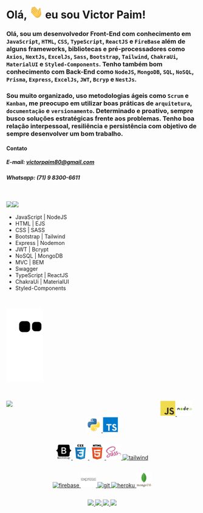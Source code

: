# Olá, <img src="https://github.com/Leoruiz197/Leoruiz197/blob/main/img/Hi.gif" height="35px" width="35px" margin="5px"> eu sou Victor Paim!


### Olá, sou um desenvolvedor Front-End com conhecimento em ```JavaScript```, ```HTML```, ```CSS```, ```TypeScript```, ```ReactJS``` e ```FireBase``` além de alguns frameworks, bibliotecas e pré-processadores como ```Axios```, ```NextJs```, ```ExcelJs```, ```Sass```, ```Bootstrap```, ```Tailwind```, ```ChakraUi```, ```MaterialUI``` e ```Styled-Components```. Tenho também bom conhecimento com Back-End como ```NodeJS```, ```MongoDB```, ```SQL```, ```NoSQL```, ```Prisma```, ```Express```, ```ExcelJs```, ```JWT```, ```Bcryp``` e ```NestJs```.

### Sou muito organizado, uso metodologias ágeis como ```Scrum``` e ```Kanban```, me preocupo em utilizar boas práticas de ```arquitetura```, ```documentação``` e ```versionamento```. Determinado e proativo, sempre busco soluções estratégicas frente aos problemas. Tenho boa relação interpessoal, resiliência e persistência com objetivo de sempre desenvolver um bom trabalho.

#### Contato
##### E-mail: victorpaim80@gmail.com
##### Whatsapp: (71) 9 8300-6611
<br/>
<p style = display: "inline block" align = "justify" >
  <img width = "420px" src="https://github-readme-stats.vercel.app/api?username=LabuPaim&show_icons=true&theme=blue-green"><img width = "420px" src="https://github-readme-streak-stats.herokuapp.com/?user=LabuPaim&theme=blue-green"> 
<p/>

-   JavaScript | NodeJS
-   HTML | EJS
-   CSS | SASS
-   Bootstrap | Tailwind
-   Express | Nodemon
-   JWT | Bcrypt
-   NoSQL | MongoDB
-   MVC | BEM
-   Swagger
-   TypeScript | ReactJS
-   ChakraUi | MaterialUI
-   Styled-Components

<br/>

![Snake animation](https://github.com/rafaballerini/rafaballerini/blob/output/github-contribution-grid-snake.svg)

 <br/>
 <br/>
  
<div style = display: "flex" align = "center" margin = "0px">  
   <img style = display: "inline block" align = "left" width = "390" src= "https://github-readme-stats.vercel.app/api/top-langs/?username=LabuPaim&theme=blue-green">
  
  <div style = display: "flex" align = "center" margin = "0px" gap = "100px">
    <a href="https://developer.mozilla.org/en-US/docs/Web/JavaScript" target="_blank" rel="noreferrer"> <img src="https://raw.githubusercontent.com/devicons/devicon/master/icons/javascript/javascript-original.svg" alt="javascript" width="40" height="40" margin = "100px"/>   </a>
    <a href="https://nodejs.org" target="_blank" rel="noreferrer"> <img src="https://raw.githubusercontent.com/devicons/devicon/master/icons/nodejs/nodejs-original-wordmark.svg" alt="nodejs" width="40" height="40"/> </a>
    <a href="https://www.python.org" target="_blank" rel="noreferrer"> <img src="https://raw.githubusercontent.com/devicons/devicon/master/icons/python/python-original.svg" alt="python" width="40" height="40"/> </a>
    <a href="https://www.typescriptlang.org/" target="_blank" rel="noreferrer"> <img src="https://raw.githubusercontent.com/devicons/devicon/master/icons/typescript/typescript-original.svg" alt="typescript" width="40" height="40"/> </a>
    
  </div>
</div>

##

<div style = display: "inline block" align = "center" margin = "0px">
  <a href="https://getbootstrap.com" target="_blank" rel="noreferrer"> <img src="https://raw.githubusercontent.com/devicons/devicon/master/icons/bootstrap/bootstrap-plain-wordmark.svg" alt="bootstrap" width="40" height="40"/> </a>
  <a href="https://www.w3schools.com/css/" target="_blank" rel="noreferrer"> <img src="https://raw.githubusercontent.com/devicons/devicon/master/icons/css3/css3-original-wordmark.svg" alt="css3" width="40" height="40"/> </a>
  <a href="https://www.w3.org/html/" target="_blank" rel="noreferrer"> <img src="https://raw.githubusercontent.com/devicons/devicon/master/icons/html5/html5-original-wordmark.svg" alt="html5" width="40" height="40"/> </a>
  <a href="https://sass-lang.com" target="_blank" rel="noreferrer"> <img src="https://raw.githubusercontent.com/devicons/devicon/master/icons/sass/sass-original.svg" alt="sass" width="40" height="40"/> </a>
  <a href="https://tailwindcss.com/" target="_blank" rel="noreferrer"> <img src="https://www.vectorlogo.zone/logos/tailwindcss/tailwindcss-icon.svg" alt="tailwind" width="40" height="40"/> </a>

</div>
  
  ##
  
<div style = display: "inline block" align = "center" margin = "0px">    
  <a href="https://firebase.google.com/" target="_blank" rel="noreferrer"> <img src="https://www.vectorlogo.zone/logos/firebase/firebase-icon.svg" alt="firebase" width="40" height="40"/> </a>  
  <a href="https://expressjs.com" target="_blank" rel="noreferrer"> <img src="https://raw.githubusercontent.com/devicons/devicon/master/icons/express/express-original-wordmark.svg" alt="express" width="40" height="40"/> </a>
  <a href="https://git-scm.com/" target="_blank" rel="noreferrer"> <img src="https://www.vectorlogo.zone/logos/git-scm/git-scm-icon.svg" alt="git" width="40" height="40"/> </a>
  <a href="https://heroku.com" target="_blank" rel="noreferrer"> <img src="https://www.vectorlogo.zone/logos/heroku/heroku-icon.svg" alt="heroku" width="40" height="40"/> </a>  
  <a href="https://www.mongodb.com/" target="_blank" rel="noreferrer"> <img src="https://raw.githubusercontent.com/devicons/devicon/master/icons/mongodb/mongodb-original-wordmark.svg" alt="mongodb" width="40" height="40"/> </a>
</div>

##

<div style = display: "inline block" align = "center" margin = "0px">
  <a href= "https://www.instagram.com/labuupaim" target= "_blank">
    <img src="https://img.icons8.com/fluency/48/000000/instagram-new.png"/>
  </a>
  <a href= "https://www.linkedin.com/in/labupaim" target= "_blank">
    <img src="https://img.icons8.com/fluency/48/000000/linkedin.png"/>
  </a>
  <a href= "https://wa.me/qr/FREXR7E4HNB7N1" target= "_blank">
    <img src="https://img.icons8.com/color/48/000000/whatsapp--v1.png"/>
  </a>
  <a href= "https://discord.gg/DWEYTBw5" target= "_blank">
    <img src="https://img.icons8.com/fluency/48/000000/discord-logo.png"/>
  </a>
</div>
   
##
